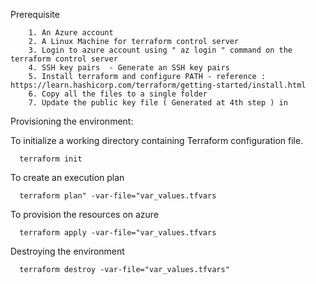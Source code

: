 Prerequisite

        1. An Azure account
        2. A Linux Machine for terraform control server
        3. Login to azure account using " az login " command on the terraform control server
        4. SSH key pairs  - Generate an SSH key pairs
        5. Install terraform and configure PATH - reference : https://learn.hashicorp.com/terraform/getting-started/install.html
        6. Copy all the files to a single folder
        7. Update the public key file ( Generated at 4th step ) in 
  
  
Provisioning the environment:

 To initialize a working directory containing Terraform configuration file.
  
      terraform init
      
 To create an execution plan 
 
      terraform plan" -var-file="var_values.tfvars
      
 To provision the resources on azure
 
      terraform apply -var-file="var_values.tfvars
  
Destroying the environment
 
      terraform destroy -var-file="var_values.tfvars"
  
  
  



